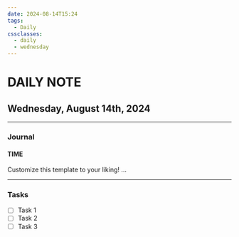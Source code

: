 ```yaml
---
date: 2024-08-14T15:24
tags:
  - Daily
cssclasses:
  - daily
  - wednesday
---
```

# DAILY NOTE
## Wednesday, August 14th, 2024
***
### Journal
#### TIME
Customize this template to your liking!
...
***
### Tasks
- [ ] Task 1
- [ ] Task 2
- [ ] Task 3